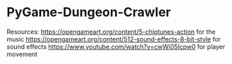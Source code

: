 # PyGame-Dungeon-Crawler


Resources: 
https://opengameart.org/content/5-chiptunes-action for the music
https://opengameart.org/content/512-sound-effects-8-bit-style for sound effects
https://www.youtube.com/watch?v=cwWi05Icpw0 for player movement
